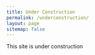 ```yaml
---
title: Under Construction
permalink: /underconstruction/
layout: page
sitemap: false 
---
```


This site is under construction
